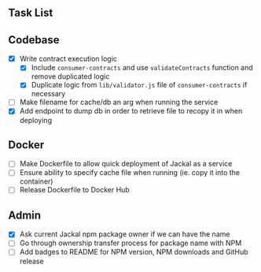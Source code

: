 Task List
---------

Codebase
--------
- [x] Write contract execution logic
  - [x] Include `consumer-contracts` and use `validateContracts` function and remove duplicated logic
  - [x] Duplicate logic from `lib/validator.js` file of `consumer-contracts` if necessary
- [ ] Make filename for cache/db an arg when running the service
- [x] Add endpoint to dump db in order to retrieve file to recopy it in when deploying

Docker
------
- [ ] Make Dockerfile to allow quick deployment of Jackal as a service
- [ ] Ensure ability to specify cache file when running (ie. copy it into the container)
- [ ] Release Dockerfile to Docker Hub

Admin
-----
- [x] Ask current Jackal npm package owner if we can have the name
- [ ] Go through ownership transfer process for package name with NPM
- [ ] Add badges to README for NPM version, NPM downloads and GitHub release

